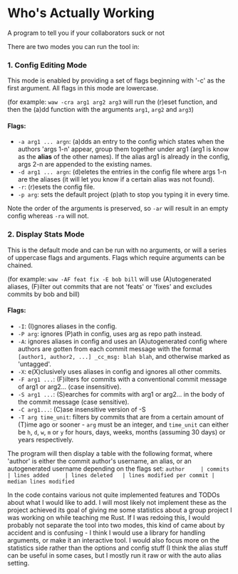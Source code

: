 # Who's Actually Working
A program to tell you if your collaborators suck or not

There are two modes you can run the tool in:
### 1. Config Editing Mode
This mode is enabled by providing a set of flags beginning with '-c' as the first argument. All flags in this mode are lowercase.

(for example: `waw -cra arg1 arg2 arg3` will run the (r)eset function, and then the (a)dd function with the arguments `arg1`, `arg2` and `arg3`)
#### Flags:
- `-a arg1 ... argn`: (a)dds an entry to the config which states when the authors 'args 1-n' appear, group them together under arg1 (arg1 is know as the **alias** of the other names). If the alias arg1 is already in the config, args 2-n are appended to the existing names.
- `-d arg1 ... argn`: (d)eletes the entries in the config file where args 1-n are the aliases (it will let you know if a certain alias was not found).
- `-r`: (r)esets the config file.
- `-p arg`: sets the default project (p)ath to stop you typing it in every time.

Note the order of the arguments is preserved, so `-ar` will result in an empty config whereas `-ra` will not.

### 2. Display Stats Mode
This is the default mode and can be run with no arguments, or will a series of uppercase flags and arguments. Flags which require arguments can be chained.

(for example: `waw -AF feat fix -E bob bill` will use (A)utogenerated aliases, (F)ilter out commits that are not 'feats' or 'fixes' and excludes commits by bob and bill)
#### Flags:
- `-I`: (I)gnores aliases in the config.
- `-P arg`: ignores (P)ath in config, uses arg as repo path instead.
- `-A`: ignores aliases in config and uses an (A)utogenerated config where authors are gotten from each commit message with the format `[author1, author2, ...] _cc_msg: blah blah`, and otherwise marked as 'untagged'.
- `-X`: e(X)clusively uses aliases in config and ignores all other commits.
- `-F arg1 ...`: (F)ilters for commits with a conventional commit message of arg1 or arg2... (case insensitive).
- `-S arg1 ...`: (S)earches for commits with arg1 or arg2... in the body of the commit message (case sensitive).
- `-C arg1...`: (C)ase insensitive version of -S
- `-T arg time_unit`: filters by commits that are from a certain amount of (T)ime ago or sooner - `arg` must be an integer, and `time_unit` can either be `h`, `d`, `w`, `m` or `y` for hours, days, weeks, months (assuming 30 days) or years respectively.

The program will then display a table with the following format, where 'author' is either the commit author's username, an alias, or an autogenerated username depending on the flags set:
`author     | commits    | lines added     | lines deleted   | lines modified per commit | median lines modified`

In the code contains various not quite implemented features and TODOs about what I would like to add. I will most likely not implement these as the project achieved its goal of giving me some statistics about a group project I was working on while teaching me Rust. If I was redoing this, I would probably not separate the tool into two modes, this kind of came about by accident and is confusing - I think I would use a library for handling arguments, or make it an interactive tool. I would also focus more on the statistics side rather than the options and config stuff (I think the alias stuff can be useful in some cases, but I mostly run it raw or with the auto alias setting.
